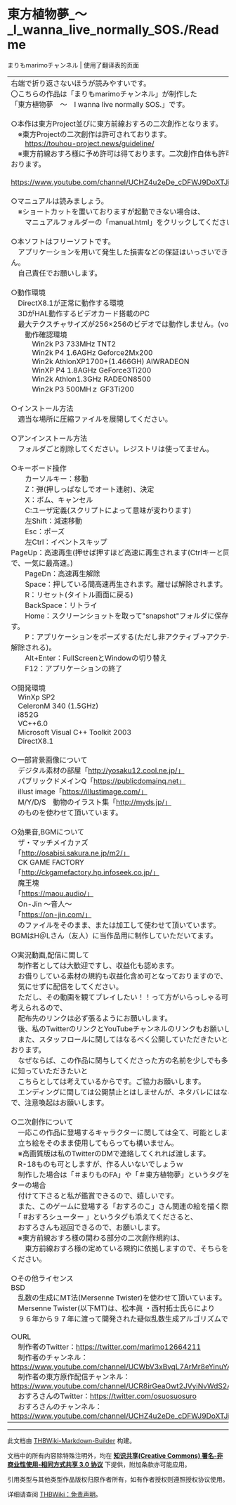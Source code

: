 # 東方植物夢_～_I_wanna_live_normally_SOS./Readme

<!-- source html: G:\repos\THBWiki-Markdown-Builder\THBWikiMarkdown\Temp\main\1\16\ns0%3A%E6%9D%B1%E6%96%B9%E6%A4%8D%E7%89%A9%E5%A4%A2_%EF%BD%9E_I_wanna_live_normally_SOS%2E%2FReadme.html -->

まりもmarimoチャンネル | 使用了翻译表的页面

  
  

  
  
  

  


<table><tbody><tr class="tt-content" id="=-1" data-pos="&#91;&quot;=&quot;,1&#93;"><td class="tt-ja" lang="ja"><div class="poem">右端で折り返さないほうが読みやすいです。<br>〇こちらの作品は「まりもmarimoチャンネル」が制作した<br>「東方植物夢　～　I wanna live normally SOS.」です。<br><br>○本作は東方Project並びに東方前線おすろの二次創作となります。<br>　※東方Projectの二次創作は許可されております。<br>　　<a rel="nofollow" class="external free" href="https://touhou-project.news/guideline/">https://touhou-project.news/guideline/</a><br>　※東方前線おすろ様に予め許可は得ております。二次創作自体も許可されております。<br>　　<a rel="nofollow" class="external free" href="https://www.youtube.com/channel/UCHZ4u2eDe_cDFWJ9DoXTJig/about">https://www.youtube.com/channel/UCHZ4u2eDe_cDFWJ9DoXTJig/about</a><br><br>○マニュアルは読みましょう。<br>　※ショートカットを置いておりますが起動できない場合は、<br>　　マニュアルフォルダーの「manual.html」をクリックしてください。<br><br>○本ソフトはフリーソフトです。<br>　アプリケーションを用いて発生した損害などの保証はいっさいできません。<br>　自己責任でお願いします。<br><br>○動作環境<br>　DirectX8.1が正常に動作する環境<br>　3DがHAL動作するビデオカード搭載のPC<br>　最大テクスチャサイズが256×256のビデオでは動作しません。(voodoo等)<br>　　動作確認環境<br>　　　Win2k P3 733MHz TNT2<br>　　　Win2k P4 1.6AGHz Geforce2Mx200<br>　　　Win2k AthlonXP1700+(1.466GH) AIWRADEON<br>　　　WinXP P4 1.8AGHz GeForce3Ti200<br>　　　Win2k Athlon1.3GHz RADEON8500<br>　　　Win2k P3 500MHｚ GF3Ti200<br><br>○インストール方法<br>　適当な場所に圧縮ファイルを展開してください。<br><br>○アンインストール方法<br>　フォルダごと削除してください。レジストリは使ってません。<br><br>○キーボード操作<br>　　カーソルキー：移動<br>　　Z：弾(押しっぱなしでオート連射)、決定<br>　　X：ボム、キャンセル<br>　　C:ユーザ定義(スクリプトによって意味が変わります)<br>　　左Shift：減速移動<br>　　Esc：ポーズ<br>　　左Ctrl：イベントスキップ<br>    PageUp：高速再生(押せば押すほど高速に再生されます(Ctrlキーと同時押しで、一気に最高速。)<br>　　PageDn：高速再生解除<br>　　Space：押している間高速再生されます。離せば解除されます。<br>　　R：リセット(タイトル画面に戻る)<br>　　BackSpace：リトライ<br>　　Home：スクリーンショットを取って"snapshot"フォルダに保存します。<br>　　P：アプリケーションをポーズする(ただし非アクティブ→アクティブでも解除される)。<br>　　Alt+Enter：FullScreenとWindowの切り替え<br>　　F12：アプリケーションの終了<br><br>○開発環境<br>　WinXp SP2<br>　CeleronM 340 (1.5GHz)<br>　i852G<br>　VC++6.0<br>　Microsoft Visual C++ Toolkit 2003<br>　DirectX8.1<br><br>○一部背景画像について<br>　デジタル素材の部屋「<a rel="nofollow" class="external free" href="http://yosaku12.cool.ne.jp/」">http://yosaku12.cool.ne.jp/」</a><br>　パブリックドメインQ「<a rel="nofollow" class="external free" href="https://publicdomainq.net」">https://publicdomainq.net」</a><br>　illust image「<a rel="nofollow" class="external free" href="https://illustimage.com/」">https://illustimage.com/」</a><br>　M/Y/D/S　動物のイラスト集「<a rel="nofollow" class="external free" href="http://myds.jp/」">http://myds.jp/」</a><br>　のものを使わせて頂いています。<br><br>○効果音,BGMについて<br>　ザ・マッチメイカァズ<br>　「<a rel="nofollow" class="external free" href="http://osabisi.sakura.ne.jp/m2/」">http://osabisi.sakura.ne.jp/m2/」</a><br>　CK GAME FACTORY<br>　「<a rel="nofollow" class="external free" href="http://ckgamefactory.hp.infoseek.co.jp/」">http://ckgamefactory.hp.infoseek.co.jp/」</a><br>　魔王塊<br>　「<a rel="nofollow" class="external free" href="https://maou.audio/」">https://maou.audio/」</a><br>　On-Jin ～音人～<br>　「<a rel="nofollow" class="external free" href="https://on-jin.com/」">https://on-jin.com/」</a><br>　のファイルをそのまま、または加工して使わせて頂いています。<br>  BGMはH＠Lさん（友人）に当作品用に制作していただいてます。<br><br>○実況動画,配信に関して<br>　制作者としては大歓迎ですし、収益化も認めます。<br>　お借りしている素材の規約も収益化含め可となっておりますので、<br>　気にせずに配信をしてください。<br>　ただし、その動画を観てプレイしたい！！って方がいらっしゃる可能性が考えられるので、<br>　配布先のリンクは必ず張るようにお願いします。<br>　後、私のTwitterのリンクとYouTubeチャンネルのリンクもお願いします。<br>　また、スタッフロールに関してはなるべく公開していただきたいと考えております。<br>　なぜならば、この作品に関与してくださった方の名前を少しでも多くの人に知っていただきたいと<br>　こちらとしては考えているからです。ご協力お願いします。<br>　エンディングに関しては公開禁止とはしませんが、ネタバレにはなるので、注意喚起はお願いします。<br><br>○二次創作について<br>　一応この作品に登場するキャラクターに関しては全て、可能とします。<br>　立ち絵をそのまま使用してもらっても構いません。<br>　※高画質版は私のTwitterのDMで連絡してくれれば渡します。<br>　R-18ものも可としますが、作る人いないでしょうｗ<br>　制作した場合は「＃まりものFA」や「＃東方植物夢」というタグをツイッターの場合<br>　付けて下さると私が鑑賞できるので、嬉しいです。<br>　また、このゲームに登場する「おすろのこ」さん関連の絵を描く際は、<br>　「 #おすろシューター 」というタグも添えてくださると、<br>　おすろさんも巡回できるので、お願いします。<br>　※東方前線おすろ様の関わる部分の二次創作規約は、<br>　　東方前線おすろ様の定めている規約に依拠しますので、そちらをご確認ください。<br><br>○その他ライセンス<br>BSD<br>　乱数の生成にMT法(Mersenne Twister)を使わせて頂いています。<br>　Mersenne Twister(以下MT)は、松本眞 ・西村拓士氏らにより<br>　９６年から９７年に渡って開発された疑似乱数生成アルゴリズムです。<br><br>○URL<br>　制作者のTwitter：<a rel="nofollow" class="external free" href="https://twitter.com/marimo12664211">https://twitter.com/marimo12664211</a><br>　制作者のチャンネル：<a rel="nofollow" class="external free" href="https://www.youtube.com/channel/UCWbV3xBvqL7ArMr8eYinuYA">https://www.youtube.com/channel/UCWbV3xBvqL7ArMr8eYinuYA</a><br>　制作者の東方原作配信チャンネル：<a rel="nofollow" class="external free" href="https://www.youtube.com/channel/UCR8irGeaOwt2JVyiNvWdS2A">https://www.youtube.com/channel/UCR8irGeaOwt2JVyiNvWdS2A</a><br>　おすろさんのTwitter：<a rel="nofollow" class="external free" href="https://twitter.com/osuosuosuro">https://twitter.com/osuosuosuro</a><br>　おすろさんのチャンネル：<a rel="nofollow" class="external free" href="https://www.youtube.com/channel/UCHZ4u2eDe_cDFWJ9DoXTJig">https://www.youtube.com/channel/UCHZ4u2eDe_cDFWJ9DoXTJig</a><br></div></td><td class="tt-zh" lang="zh"><div class="poem"></div></td></tr></tbody></table>







---

此文档由 [THBWiki-Markdown-Builder](https://github.com/Delsin-Yu/THBWiki-Markdown-Builder) 构建。

文档中的所有内容除特殊注明外，均在 [**知识共享(Creative Commons) 署名-非商业性使用-相同方式共享 3.0 协议**](https://creativecommons.org/licenses/by-sa/3.0/deed.zh-hans) 下提供，附加条款亦可能应用。

引用类型与其他类型作品版权归原作者所有，如有作者授权则遵照授权协议使用。

详细请查阅 [THBWiki：免责声明](https://thbwiki.cc/THBWiki:%E5%85%8D%E8%B4%A3%E5%A3%B0%E6%98%8E)。

